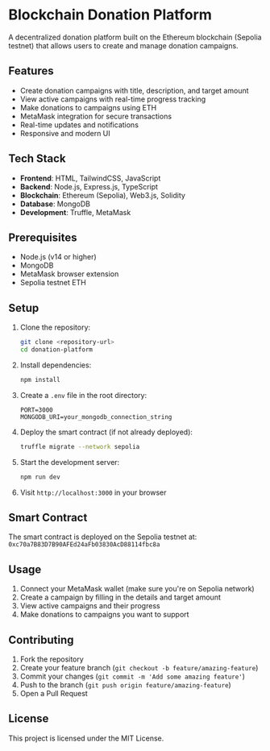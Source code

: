 # Blockchain Donation Platform

A decentralized donation platform built on the Ethereum blockchain (Sepolia testnet) that allows users to create and manage donation campaigns.

## Features

- Create donation campaigns with title, description, and target amount
- View active campaigns with real-time progress tracking
- Make donations to campaigns using ETH
- MetaMask integration for secure transactions
- Real-time updates and notifications
- Responsive and modern UI

## Tech Stack

- **Frontend**: HTML, TailwindCSS, JavaScript
- **Backend**: Node.js, Express.js, TypeScript
- **Blockchain**: Ethereum (Sepolia), Web3.js, Solidity
- **Database**: MongoDB
- **Development**: Truffle, MetaMask

## Prerequisites

- Node.js (v14 or higher)
- MongoDB
- MetaMask browser extension
- Sepolia testnet ETH

## Setup

1. Clone the repository:
   ```bash
   git clone <repository-url>
   cd donation-platform
   ```

2. Install dependencies:
   ```bash
   npm install
   ```

3. Create a `.env` file in the root directory:
   ```
   PORT=3000
   MONGODB_URI=your_mongodb_connection_string
   ```

4. Deploy the smart contract (if not already deployed):
   ```bash
   truffle migrate --network sepolia
   ```

5. Start the development server:
   ```bash
   npm run dev
   ```

6. Visit `http://localhost:3000` in your browser

## Smart Contract

The smart contract is deployed on the Sepolia testnet at: `0xc70a7B83D7B90AFEd24aFb03830AcD88114fbc8a`

## Usage

1. Connect your MetaMask wallet (make sure you're on Sepolia network)
2. Create a campaign by filling in the details and target amount
3. View active campaigns and their progress
4. Make donations to campaigns you want to support

## Contributing

1. Fork the repository
2. Create your feature branch (`git checkout -b feature/amazing-feature`)
3. Commit your changes (`git commit -m 'Add some amazing feature'`)
4. Push to the branch (`git push origin feature/amazing-feature`)
5. Open a Pull Request

## License

This project is licensed under the MIT License. 